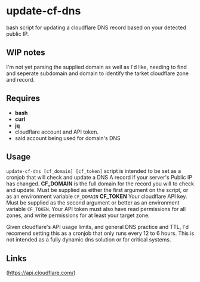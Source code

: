 update-cf-dns
=============
bash script for updating a cloudflare DNS record based on your detected public IP.

WIP notes
---------
I'm not yet parsing the supplied domain as well as I'd like, needing to find and seperate subdomain and domain to identify the tarket cloudflare zone and record.

Requires
--------
* __bash__
* __curl__
* __jq__
* cloudflare account and API token.
* said account being used for domain's DNS

Usage
-----
`update-cf-dns [cf_domain] [cf_token]`
script is intended to be set as a cronjob that will check and update a DNS A record if your server's Public IP has changed. 
__CF_DOMAIN__  is the full domain for the record you will to check and update. Must be supplied as either the first argument on the script, or as an environment variable `CF_DOMAIN` 
__CF_TOKEN__  Your cloudflare API key. Must be supplied as the second argument or better as an environment variable `CF_TOKEN`. Your API token must also have read permissions for all zones, and write permissions for at least your target zone.

Given cloudflare's API usage limits, and general DNS practice and TTL, I'd recomend setting this as a cronjob that only runs every 12 to 6 hours. This is not intended as a fully dynamic dns solution or for critical systems.

Links
-----

(https://api.cloudflare.com/)
